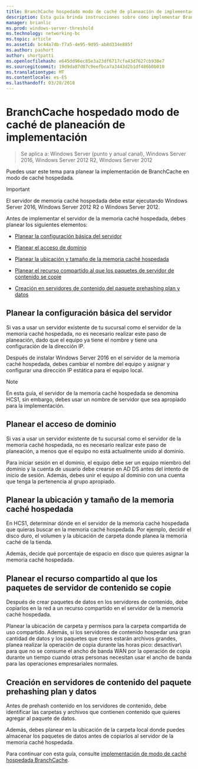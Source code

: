 ```yaml
---
title: BranchCache hospedado modo de caché de planeación de implementación
description: Esta guía brinda instrucciones sobre cómo implementar BranchCache en modo de memoria caché hospedada en equipos que ejecutan Windows Server 2016 y Windows 10
manager: brianlic
ms.prod: windows-server-threshold
ms.technology: networking-bc
ms.topic: article
ms.assetid: bc44a7db-f7a5-4e95-9d95-ab8d334e885f
ms.author: pashort
author: shortpatti
ms.openlocfilehash: e645dd96ec85e3a23df6717cfa43d7627cb938e7
ms.sourcegitcommit: 19d9da87d87c9eefbca7a3443d2b1df486b0b010
ms.translationtype: MT
ms.contentlocale: es-ES
ms.lasthandoff: 03/28/2018
---
```

# <a name="branchcache-hosted-cache-mode-deployment-planning"></a>BranchCache hospedado modo de caché de planeación de implementación

>Se aplica a: Windows Server (punto y anual canal), Windows Server 2016, Windows Server 2012 R2, Windows Server 2012

Puedes usar este tema para planear la implementación de BranchCache en modo de caché hospedada.

>[!IMPORTANT]
>El servidor de memoria caché hospedada debe estar ejecutando Windows Server 2016, Windows Server 2012 R2 o Windows Server 2012.

Antes de implementar el servidor de la memoria caché hospedada, debes planear los siguientes elementos:

- [Planear la configuración básica del servidor](#bkmk_basic)

- [Planear el acceso de dominio](#bkmk_domain)

- [Planear la ubicación y tamaño de la memoria caché hospedada](#bkmk_cachelocation)

- [Planear el recurso compartido al que los paquetes de servidor de contenido se copie](#bkmk_package)

- [Creación en servidores de contenido del paquete prehashing plan y datos](#bkmk_prehash)

## <a name="bkmk_basic"></a>Planear la configuración básica del servidor
  
Si vas a usar un servidor existente de tu sucursal como el servidor de la memoria caché hospedada, no es necesario realizar este paso de planeación, dado que el equipo ya tiene el nombre y tiene una configuración de la dirección IP.

Después de instalar Windows Server 2016 en el servidor de la memoria caché hospedada, debes cambiar el nombre del equipo y asignar y configurar una dirección IP estática para el equipo local.

>[!NOTE]
>En esta guía, el servidor de la memoria caché hospedada se denomina HCS1, sin embargo, debes usar un nombre de servidor que sea apropiado para la implementación.

## <a name="bkmk_domain"></a>Planear el acceso de dominio

Si vas a usar un servidor existente de tu sucursal como el servidor de la memoria caché hospedada, no es necesario realizar este paso de planeación, a menos que el equipo no está actualmente unido al dominio.
  
Para iniciar sesión en el dominio, el equipo debe ser un equipo miembro del dominio y la cuenta de usuario debe crearse en AD DS antes del intento de inicio de sesión. Además, debes unir el equipo al dominio con una cuenta que tenga la pertenencia al grupo apropiado.

## <a name="bkmk_cachelocation"></a>Planear la ubicación y tamaño de la memoria caché hospedada

En HCS1, determinar dónde en el servidor de la memoria caché hospedada que quieras buscar en la memoria caché hospedada. Por ejemplo, decidir el disco duro, el volumen y la ubicación de carpeta donde planea la memoria caché de la tienda.

Además, decide qué porcentaje de espacio en disco que quieres asignar la memoria caché hospedada.

## <a name="bkmk_package"></a>Planear el recurso compartido al que los paquetes de servidor de contenido se copie

Después de crear paquetes de datos en los servidores de contenido, debe copiarlos en la red a un recurso compartido en el servidor de la memoria caché hospedada.

Planear la ubicación de carpeta y permisos para la carpeta compartida de uso compartido. Además, si los servidores de contenido hospedar una gran cantidad de datos y los paquetes que crees estarán archivos grandes, planea realizar la operación de copia durante las horas pico: desactivar\ para que no se consume el ancho de banda WAN por la operación de copia durante un tiempo cuando otras personas necesitan usar el ancho de banda para las operaciones empresariales normales.

## <a name="bkmk_prehash"></a>Creación en servidores de contenido del paquete prehashing plan y datos

Antes de prehash contenido en los servidores de contenido, debe identificar las carpetas y archivos que contienen contenido que quieres agregar al paquete de datos. 

Además, debes planear en la ubicación de la carpeta local donde puedes almacenar los paquetes de datos antes de copiarlos al servidor de la memoria caché hospedada.

Para continuar con esta guía, consulte [implementación de modo de caché hospedada BranchCache](4-Bc-Hcm-Deployment.md).
